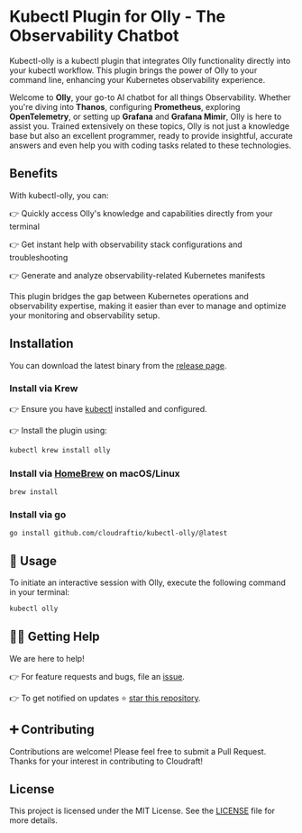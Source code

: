 # Kubectl Plugin for Olly - The Observability Chatbot

Kubectl-olly is a kubectl plugin that integrates Olly functionality directly into your kubectl workflow. This plugin brings the power of Olly to your command line, enhancing your Kubernetes observability experience.

Welcome to **Olly**, your go-to AI chatbot for all things Observability. Whether you're diving into **Thanos**, configuring **Prometheus**, exploring **OpenTelemetry**, or setting up **Grafana** and **Grafana Mimir**, Olly is here to assist you. Trained extensively on these topics, Olly is not just a knowledge base but also an excellent programmer, ready to provide insightful, accurate answers and even help you with coding tasks related to these technologies.

## Benefits

With kubectl-olly, you can:

👉 Quickly access Olly's knowledge and capabilities directly from your terminal

👉 Get instant help with observability stack configurations and troubleshooting

👉 Generate and analyze observability-related Kubernetes manifests

This plugin bridges the gap between Kubernetes operations and observability expertise, making it easier than ever to manage and optimize your monitoring and observability setup.

## Installation

You can download the latest binary from the [release page](https://github.com/cloudraftio/kubectl-olly/releases).

### Install via Krew

👉 Ensure you have [kubectl](https://kubernetes.io/docs/tasks/tools/#kubectl) installed and configured.

👉 Install the plugin using:
   ```bash
   kubectl krew install olly
   ```

### Install via [HomeBrew](https://brew.sh/) on macOS/Linux

```shell
brew install
```

### Install via go

```shell
go install github.com/cloudraftio/kubectl-olly/@latest
```

## 🚊 Usage

To initiate an interactive session with Olly, execute the following command in your terminal:

```bash
kubectl olly
```

## 🙋‍♂️ Getting Help

We are here to help!

👉 For feature requests and bugs, file an [issue](https://github.com/cloudraftio/kubectl-olly/issues).

👉 To get notified on updates ⭐️ [star this repository](https://github.com/cloudraftio/kubectl-olly/stargazers).

## ➕ Contributing

Contributions are welcome! Please feel free to submit a Pull Request. Thanks for your interest in contributing to Cloudraft!

## License

This project is licensed under the MIT License. See the [LICENSE](LICENSE) file for more details.
